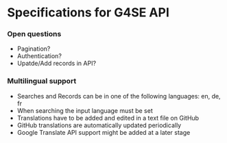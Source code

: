 # Specifications for G4SE API
### Open questions
- Pagination?
- Authentication?
- Upatde/Add records in API?

### Multilingual support
- Searches and Records can be in one of the following languages: en, de, fr
- When searching the input language must be set
- Translations have to be added and edited in a text file on GitHub
- GitHub translations are automatically updated periodically
- Google Translate API support might be added at a later stage
